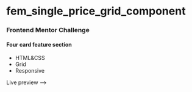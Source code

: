 # fem_single_price_grid_component
### Frontend Mentor Challenge
#### Four card feature section
- HTML&CSS
- Grid
- Responsive

Live preview -->
